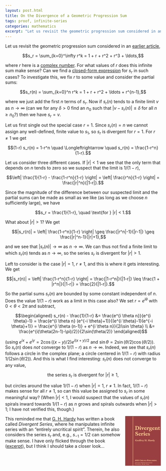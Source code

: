 ```yaml
---
layout: post.html
title: On the Divergence of a Geometric Progression Sum
tags: proof, infinite-series
categories: mathematics
excerpt: "Let us revisit the geometric progression sum considered in an earlier article, s_r = sum_{k=0}^infty r^k = 1 + r + r^2 + r^3 + ..., where r here is a complex number. For what values of r does this infinite sum make sense? [...]"
---
```

Let us revisit the geometric progression sum considered in an <a href="/2008/10/nice-geometric-progression-proof.html">earlier article</a>,

$$s_r = \sum_{k=0}^\infty r^k = 1 + r + r^2 + r^3 + \ldots,$$

where $r$ here is a <a href="http://en.wikipedia.org/wiki/Complex_number">complex number</a>. For what values of $r$ does this infinite sum make sense? Can we find a <a href="http://en.wikipedia.org/wiki/Closed-form_expression">closed-form expression</a> for $s_r$ in such cases? To investigate this, we fix $r$ to some value and consider the partial sums:

$$s_r(n) = \sum_{k=0}^n r^k = 1 + r + r^2 + \ldots + r^{n-1},$$

where we just add the first $n$ terms of $s_r$. Now if $s_r(n)$ tends to a finite limit&nbsp;$v$ as $n \rightarrow \infty$ (can we for any $\delta > 0$ find an $n_0$ such that $|v-s_r(n)| \leq \delta$ for all $n \geq n_0$?) then we have $s_r = v$.

Let us first single out the special case $r=1$. Since $s_r(n) = n$ we cannot assign any well-defined, finite value to $s_1$, so $s_r$ is divergent for $r=1$. For $r \neq 1$ we get

$$(1-r) s_r(n) = 1-r^n \quad \Longleftrightarrow \quad s_r(n) = \frac{1-r^n}{1-r}.$$

Let us consider three different cases. If $|r| < 1$ we see that the only term that depends on $n$ tends to zero so we suspect that the limit is $1/(1-r)$,

$$\left| \frac{1}{1-r} - \frac{1-r^n}{1-r} \right| = \left| \frac{r^n}{1-r} \right| = \frac{|r|^n}{|1-r|}.$$

Since the magnitude of the difference between our suspected limit and the partial sums can be made as small as we like (as long as we choose $n$ sufficiently large), we have

$$s_r = \frac{1}{1-r}, \quad \text{for } |r| < 1.$$

What about $|r| > 1$? We get

$$|s_r(n)| = \left| \frac{1-r^n}{1-r} \right| \geq \frac{|r^n|-1}{|r-1|} \geq \frac{|r|^n-1}{|r|+1},$$

and we see that $|s_r(n)| \rightarrow \infty$ as $n \rightarrow \infty$. We can thus not find a finite limit to which $s_r(n)$ tends as $n \rightarrow \infty$, so the series $s_r$ is divergent for $|r| > 1$.

Left to consider is the case $|r|=1$, $r \neq 1$, and this is where it gets interesting. We get

$$|s_r(n)| = \left| \frac{1-r^n}{1-r} \right| = \frac{|1-r^n|}{|1-r|} \leq \frac{1 + |r^n|}{|1-r|} = \frac{2}{|1-r|}.$$

So the partial sums $s_r(n)$ are bounded by some constant independent of $n$. Does the value $1/(1-r)$ work as a limit in this case also? We set $r = e^{i \theta}$ with $0 < \theta < 2\pi$ and subtract,

$$\begin{aligned} s_r(n) - \frac{1}{1-r} &= \frac{e^{i \theta n}}{e^{i \theta}-1} = \frac{e^{i \theta n} (e^{-i \theta}+1)}{(e^{i \theta}-1)(e^{-i \theta}+1)} = \frac{e^{i \theta (n-1)} + e^{i \theta n}}{2i\sin \theta} \\ &= \frac{e^{i(\theta(2n-1)-\pi)/2}}{2\sin(\theta/2)} \end{aligned}$$

(using $e^{i x} + e^{i y} = 2 \cos((x-y)/2) e^{i(x+y)/2}$ and $\sin \theta = 2\sin(\theta/2)\cos(\theta/2)$). So $s_r(n)$ does <em>not</em> converge to $1/(1-r)$ as $n \rightarrow \infty$. Indeed, we see that $s_r(n)$ follows a circle in the complex plane; a circle centered in $1/(1-r)$ with radius $1/(2\sin(\theta/2))$. And this is what I find interesting: $s_r(n)$ does not converge to any value,

$$\text{the series } s_r \text{ is divergent for } |r| \geq 1,$$

but circles around the value $1/(1-r)$ when $|r|=1$, $r \neq 1$. In fact, $1/(1-r)$ makes sense for all $r \neq 1$, so can this value be assigned to $s_r$ in some meaningful way? (When $|r| < 1$, I would suspect that the values of $s_r(n)$ spirals inward towards $1/(1-r)$ as $n$ grows and spirals outwards when $|r| > 1$; I have not verified this, though.)

<div style="float:right"><a href="http://www.amazon.com/gp/product/0821826492?ie=UTF8&tag=sputsoft-20&linkCode=as2&camp=1789&creative=390957&creativeASIN=0821826492"><img src="/media/books/hardy-div.jpg" alt=""></a></div>

This reminded me that <a href="http://en.wikipedia.org/wiki/G._H._Hardy">G. H. Hardy</a> has written a book called <em>Divergent Series</em>, where he manipulates infinite series with an &#8220;entirely uncritical spirit&#8221;. Therein, he also considers the series $s_r$ and, e.g., $s_{-1} = 1/2$ can somehow make sense. I have only flicked through the book (<a href="http://books.google.com/books?id=jPccoUKsLdQC&#038;printsec=frontcover&#038;source=gbs_v2_summary_r&#038;cad=0">excerpt</a>), but I think I should take a closer look&#8230;
